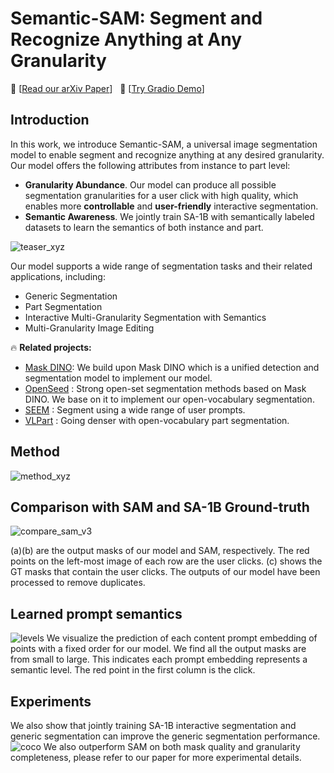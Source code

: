 # Semantic-SAM: Segment and Recognize Anything at Any Granularity

:grapes: \[[Read our arXiv Paper]()\] &nbsp; :apple: \[[Try Gradio Demo]()\] 


## Introduction
In this work, we introduce Semantic-SAM, a universal image segmentation model to enable segment and recognize anything at any desired granularity. 
Our model offers the following attributes from instance to part level:
* **Granularity Abundance**. Our model can produce all possible segmentation granularities for a user click with high quality, which enables more **controllable** and **user-friendly** interactive segmentation.
* **Semantic Awareness**. We jointly train SA-1B with semantically labeled datasets to learn the semantics of both instance and part.


  
![teaser_xyz](https://github.com/UX-Decoder/Semantic-SAM/assets/11957155/b7ebbef7-fc34-4768-9082-cc110951d403)

Our model supports a wide range of segmentation tasks and their related applications, including:

* Generic Segmentation
* Part Segmentation
* Interactive Multi-Granularity Segmentation with Semantics
* Multi-Granularity Image Editing

:fire: **Related projects:**

* [Mask DINO](https://github.com/IDEA-Research/MaskDINO): We build upon Mask DINO which is a unified detection and segmentation model to implement our model.
* [OpenSeed](https://github.com/IDEA-Research/OpenSeeD) : Strong open-set segmentation methods based on Mask DINO. We base on it to implement our open-vocabulary segmentation.
* [SEEM](https://github.com/UX-Decoder/Segment-Everything-Everywhere-All-At-Once) : Segment using a wide range of user prompts.
* [VLPart](https://github.com/facebookresearch/VLPart) : Going denser with open-vocabulary part segmentation.


## Method
![method_xyz](https://github.com/UX-Decoder/Semantic-SAM/assets/11957155/e392d5a8-2f65-45a6-b786-3b09af15cd33)
## Comparison with SAM and SA-1B Ground-truth
![compare_sam_v3](https://github.com/UX-Decoder/Semantic-SAM/assets/34880758/6c7b50eb-6fe4-4a4f-b3cb-71920e30193e)

(a)(b) are the output masks of our model and SAM, respectively. The red points on the left-most image of each row are the user clicks. (c) shows the GT masks that contain the user clicks. The outputs of our model have been processed to remove duplicates.
## Learned prompt semantics
![levels](https://github.com/UX-Decoder/Semantic-SAM/assets/34880758/965784dc-fa70-46fd-89d2-0722325f4f69)
We visualize the prediction of each content prompt embedding of points with a fixed order
for our model. We find all the output masks are from small to large. This indicates each prompt
embedding represents a semantic level. The red point in the first column is the click.
## Experiments
We also show that jointly training SA-1B interactive segmentation and generic segmentation can improve the generic segmentation performance.
![coco](https://github.com/UX-Decoder/Semantic-SAM/assets/34880758/6f633fa3-7cb3-4ead-a10b-41a3bea3675a)
We also outperform SAM on both mask quality and granularity completeness, please refer to our paper for more experimental details.
